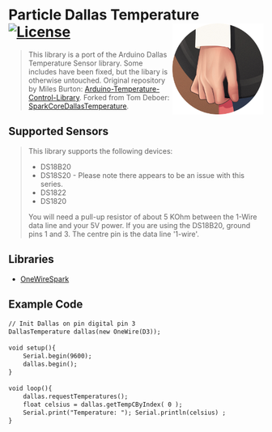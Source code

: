 # Particle Dallas Temperature [![License](https://img.shields.io/badge/license-MIT-green.svg)](https://github.com/maxmclau/particle-dallas-temperature/blob/master/LICENSE) <img src="/.gitassets/header.png" width="180px" align="right" />
>This library is a port of the Arduino Dallas Temperature Sensor library. Some includes have been fixed, but the libary is otherwise untouched.
> Original repository by Miles Burton: [Arduino-Temperature-Control-Library](https://github.com/milesburton/Arduino-Temperature-Control-Library).
> Forked from Tom Deboer: [SparkCoreDallasTemperature](https://github.com/tomdeboer/SparkCoreDallasTemperature).

## Supported Sensors
> This library supports the following devices:
>
>
> * DS18B20
> * DS18S20 - Please note there appears to be an issue with this series.
> * DS1822
> * DS1820
>
>
> You will need a pull-up resistor of about 5 KOhm between the 1-Wire data line
> and your 5V power. If you are using the DS18B20, ground pins 1 and 3. The
> centre pin is the data line '1-wire'.

## Libraries
- [OneWireSpark](https://github.com/Hotaman/OneWireSpark)

## Example Code

	// Init Dallas on pin digital pin 3
	DallasTemperature dallas(new OneWire(D3));

	void setup(){
		Serial.begin(9600);
		dallas.begin();
	}

	void loop(){
		dallas.requestTemperatures();
	    float celsius = dallas.getTempCByIndex( 0 );
	    Serial.print("Temperature: "); Serial.println(celsius) ;
	}
